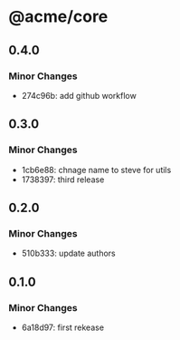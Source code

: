 # @acme/core

## 0.4.0

### Minor Changes

- 274c96b: add github workflow

## 0.3.0

### Minor Changes

- 1cb6e88: chnage name to steve for utils
- 1738397: third release

## 0.2.0

### Minor Changes

- 510b333: update authors

## 0.1.0

### Minor Changes

- 6a18d97: first rekease
